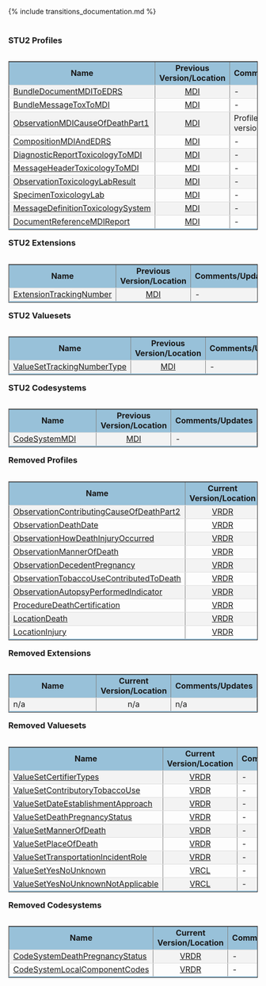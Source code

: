 <style>
    table.style1 { 
        border-collapse: collapse; 
        width: 100%; 
        table-layout: fixed;
    }  
    table.style1 tbody tr {
        border-bottom: 1px solid #dddddd;
    } 
    table.style1 tbody tr:nth-of-type(even) { 
        background-color: #f3f3f3; 
    } 
    table.style1 tbody tr:last-of-type {
        border-bottom: 2px solid #98c1d9;
    }
    table.style1 td:first-of-type {
        text-align: left;
    }
    table.style1 td:nth-of-type(2) {
        text-align: center;
    }
    table.style1 td:nth-of-type(3) {
        text-align: left;
    }
</style>
{% include transitions_documentation.md %}
<br/><br/>

### STU2 Profiles

<table align='left' border='1' class='style1' cellpadding='1' cellspacing='1'>
<tbody>
<tr>
<td style='background-color:#98c1d9; text-align: center; width: 37%;'><b>Name</b></td>
<td style='background-color:#98c1d9; text-align: center; width: 20%;'><b>Previous Version/Location</b></td>
<td style='background-color:#98c1d9; text-align: center;'><b>Comments/Updates</b></td>
</tr>
<tr><td> <a href='StructureDefinition-Bundle-document-mdi-and-edrs.html'>BundleDocumentMDIToEDRS</a> </td><td><a href='https://hl7.org/fhir/us/mdi/STU1.1/StructureDefinition-Bundle-document-mdi-and-edrs.html'>MDI</a> </td><td>-</td></tr>
<tr><td> <a href='StructureDefinition-Bundle-message-tox-to-mdi.html'>BundleMessageToxToMDI</a> </td><td><a href='https://hl7.org/fhir/us/mdi/STU1.1/StructureDefinition-Bundle-message-tox-to-mdi.html'>MDI</a> </td><td>-</td></tr>
<tr><td> <a href='StructureDefinition-Observation-mdi-cause-of-death-part1.html'>ObservationMDICauseOfDeathPart1</a> </td><td><a href='https://hl7.org/fhir/us/mdi/STU1.1/StructureDefinition-Observation-cause-of-death-part1.html'>MDI</a> </td><td>Profile of <a href='https://hl7.org/fhir/us/vrdr/STU3/StructureDefinition-vrdr-cause-of-death-part1.html'>VRDR</a> version</td></tr>
<tr><td> <a href='StructureDefinition-Composition-mdi-and-edrs.html'>CompositionMDIAndEDRS</a> </td><td><a href='https://hl7.org/fhir/us/mdi/STU1.1/StructureDefinition-Composition-mdi-and-edrs.html'>MDI</a> </td><td>-</td></tr>
<tr><td> <a href='StructureDefinition-DiagnosticReport-toxicology-to-mdi.html'>DiagnosticReportToxicologyToMDI</a> </td><td><a href='https://hl7.org/fhir/us/mdi/STU1.1/StructureDefinition-DiagnosticReport-toxicology-to-mdi.html'>MDI</a> </td><td>-</td></tr>
<tr><td> <a href='StructureDefinition-MessageHeader-toxicology-to-mdi.html'>MessageHeaderToxicologyToMDI</a> </td><td><a href='https://hl7.org/fhir/us/mdi/STU1.1/StructureDefinition-MessageHeader-toxicology-to-mdi.html'>MDI</a> </td><td>-</td></tr>
<tr><td> <a href='StructureDefinition-Observation-toxicology-lab-result.html'>ObservationToxicologyLabResult</a> </td><td><a href='https://hl7.org/fhir/us/mdi/STU1.1/StructureDefinition-Observation-toxicology-lab-result.html'>MDI</a> </td><td>-</td></tr>
<tr><td> <a href='StructureDefinition-Specimen-toxicology-lab.html'>SpecimenToxicologyLab</a> </td><td><a href='https://hl7.org/fhir/us/mdi/STU1.1/StructureDefinition-Specimen-toxicology-lab.html'>MDI</a> </td><td>-</td></tr>
<tr><td> <a href='MessageDefinition-MessageDefinition-toxicology-system.html'>MessageDefinitionToxicologySystem</a> </td><td><a href='https://hl7.org/fhir/us/mdi/STU1.1/MessageDefinition-MessageDefinition-toxicology-system.html'>MDI</a> </td><td>-</td></tr>
<tr><td> <a href='StructureDefinition-DocumentReference-mdi-report.html'>DocumentReferenceMDIReport</a> </td><td><a href='https://hl7.org/fhir/us/mdi/STU1.1/StructureDefinition-DocumentReference-mdi-report.html'>MDI</a> </td><td>-</td></tr>
</tbody>
</table>


### STU2 Extensions

<table align='left' border='1' class='style1' cellpadding='1' cellspacing='1'>
<tbody>
<tr>
<td style='background-color:#98c1d9; text-align: center; width: 37%;'><b>Name</b></td>
<td style='background-color:#98c1d9; text-align: center; width: 20%;'><b>Previous Version/Location</b></td>
<td style='background-color:#98c1d9; text-align: center;'><b>Comments/Updates</b></td>
</tr>
<tr><td> <a href='StructureDefinition-Extension-tracking-number.html'>ExtensionTrackingNumber</a> </td><td><a href='https://hl7.org/fhir/us/mdi/STU1.1/StructureDefinition-Extension-tracking-number.html'>MDI</a> </td><td>-</td></tr>
</tbody>
</table>


### STU2 Valuesets

<table align='left' border='1' class='style1' cellpadding='1' cellspacing='1'>
<tbody>
<tr>
<td style='background-color:#98c1d9; text-align: center; width: 37%;'><b>Name</b></td>
<td style='background-color:#98c1d9; text-align: center; width: 20%;'><b>Previous Version/Location</b></td>
<td style='background-color:#98c1d9; text-align: center;'><b>Comments/Updates</b></td>
</tr>
<tr><td> <a href='ValueSet-vs-tracking-number-type.html'>ValueSetTrackingNumberType</a> </td><td><a href='https://hl7.org/fhir/us/mdi/STU1.1/ValueSet-ValueSet-tracking-number-type.html'>MDI</a> </td><td>-</td></tr>
</tbody>
</table>


### STU2 Codesystems

<table align='left' border='1' class='style1' cellpadding='1' cellspacing='1'>
<tbody>
<tr>
<td style='background-color:#98c1d9; text-align: center; width: 37%;'><b>Name</b></td>
<td style='background-color:#98c1d9; text-align: center; width: 20%;'><b>Previous Version/Location</b></td>
<td style='background-color:#98c1d9; text-align: center;'><b>Comments/Updates</b></td>
</tr>
<tr><td> <a href='CodeSystem-cs-mdi-codes.html'>CodeSystemMDI</a> </td><td><a href='https://hl7.org/fhir/us/mdi/STU1.1/CodeSystem-CodeSystem-mdi-codes.html'>MDI</a> </td><td>-</td></tr>
</tbody>
</table>


### Removed Profiles

<table align='left' border='1' class='style1' cellpadding='1' cellspacing='1'>
<tbody>
<tr>
<td style='background-color:#98c1d9; text-align: center; width: 37%;'><b>Name</b></td>
<td style='background-color:#98c1d9; text-align: center; width: 20%;'><b>Current Version/Location</b></td>
<td style='background-color:#98c1d9; text-align: center;'><b>Comments/Updates</b></td>
</tr>

<tr><td> <a href='https://hl7.org/fhir/us/mdi/STU1.1/StructureDefinition-Observation-contributing-cause-of-death-part2.html'>ObservationContributingCauseOfDeathPart2</a> </td><td><a href='https://hl7.org/fhir/us/vrdr/STU3/StructureDefinition-vrdr-cause-of-death-part2.html'>VRDR</a> </td><td>-</td></tr>
<tr><td> <a href='https://hl7.org/fhir/us/mdi/STU1.1/StructureDefinition-Observation-death-date.html'>ObservationDeathDate</a> </td><td><a href='https://hl7.org/fhir/us/vrdr/STU3/StructureDefinition-vrdr-death-date.html'>VRDR</a> </td><td>-</td></tr>
<tr><td> <a href='https://hl7.org/fhir/us/mdi/STU1.1/StructureDefinition-Observation-how-death-injury-occurred.html'>ObservationHowDeathInjuryOccurred</a> </td><td><a href='https://hl7.org/fhir/us/vrdr/STU3/StructureDefinition-vrdr-injury-incident.html'>VRDR</a> </td><td>-</td></tr>
<tr><td> <a href='https://hl7.org/fhir/us/mdi/STU1.1/StructureDefinition-Observation-manner-of-death.html'>ObservationMannerOfDeath</a> </td><td><a href='https://hl7.org/fhir/us/vrdr/STU3/StructureDefinition-vrdr-manner-of-death.html'>VRDR</a> </td><td>-</td></tr>
<tr><td> <a href='https://hl7.org/fhir/us/mdi/STU1.1/StructureDefinition-Observation-decedent-pregnancy.html'>ObservationDecedentPregnancy</a> </td><td><a href='https://hl7.org/fhir/us/vrdr/STU3/StructureDefinition-vrdr-decedent-pregnancy-status.html'>VRDR</a> </td><td>-</td></tr>
<tr><td> <a href='https://hl7.org/fhir/us/mdi/STU1.1/StructureDefinition-Observation-tobacco-use-contributed-to-death.html'>ObservationTobaccoUseContributedToDeath</a> </td><td><a href='https://hl7.org/fhir/us/vrdr/STU3/StructureDefinition-vrdr-tobacco-use-contributed-to-death.html'>VRDR</a> </td><td>-</td></tr>
<tr><td> <a href='https://hl7.org/fhir/us/mdi/STU1.1/StructureDefinition-Observation-autopsy-performed-indicator.html'>ObservationAutopsyPerformedIndicator</a> </td><td><a href='https://hl7.org/fhir/us/vrdr/STU3/StructureDefinition-vrdr-autopsy-performed-indicator.html'>VRDR</a> </td><td>-</td></tr>
<tr><td> <a href='https://hl7.org/fhir/us/mdi/STU1.1/StructureDefinition-Procedure-death-certification.html'>ProcedureDeathCertification</a> </td><td><a href='https://hl7.org/fhir/us/vrdr/STU3/StructureDefinition-vrdr-death-certification.html'>VRDR</a> </td><td>-</td></tr>
<tr><td> <a href='https://hl7.org/fhir/us/mdi/STU1.1/StructureDefinition-Location-death.html'>LocationDeath</a> </td><td><a href='https://hl7.org/fhir/us/vrdr/STU3/StructureDefinition-vrdr-death-location.html'>VRDR</a> </td><td>-</td></tr>
<tr><td> <a href='https://hl7.org/fhir/us/mdi/STU1.1/StructureDefinition-Location-injury.html'>LocationInjury</a> </td><td><a href='https://hl7.org/fhir/us/vrdr/STU3/StructureDefinition-vrdr-injury-location.html'>VRDR</a> </td><td>-</td></tr>
</tbody>
</table>


### Removed Extensions

<table align='left' border='1' class='style1' cellpadding='1' cellspacing='1'>
<tbody>
<tr>
<td style='background-color:#98c1d9; text-align: center; width: 37%;'><b>Name</b></td>
<td style='background-color:#98c1d9; text-align: center; width: 20%;'><b>Current Version/Location</b></td>
<td style='background-color:#98c1d9; text-align: center;'><b>Comments/Updates</b></td>
</tr>
<tr><td> n/a</td><td>n/a</td><td> n/a </td></tr>
</tbody>
</table>


### Removed Valuesets

<table align='left' border='1' class='style1' cellpadding='1' cellspacing='1'>
<tbody>
<tr>
<td style='background-color:#98c1d9; text-align: center; width: 37%;'><b>Name</b></td>
<td style='background-color:#98c1d9; text-align: center; width: 20%;'><b>Current Version/Location</b></td>
<td style='background-color:#98c1d9; text-align: center;'><b>Comments/Updates</b></td>
</tr>
<tr><td> <a href='https://hl7.org/fhir/us/mdi/ValueSet/ValueSet-certifier-types'>ValueSetCertifierTypes</a> </td><td><a href='https://hl7.org/fhir/us/vrdr/STU3/ValueSet-vrdr-certifier-types-vs.html'>VRDR</a> </td><td>-</td></tr>
<tr><td> <a href='https://hl7.org/fhir/us/mdi/ValueSet/ValueSet-contributory-tobacco-use'>ValueSetContributoryTobaccoUse</a> </td><td><a href='https://hl7.org/fhir/us/vrdr/STU3/ValueSet-vrdr-contributory-tobacco-use-vs.html'>VRDR</a> </td><td>-</td></tr>
<tr><td> <a href='https://hl7.org/fhir/us/mdi/ValueSet/ValueSet-date-establishment-approach'>ValueSetDateEstablishmentApproach</a> </td><td><a href='https://hl7.org/fhir/us/vrdr/STU3/ValueSet-vrdr-date-of-death-determination-methods-vs.html'>VRDR</a> </td><td>-</td></tr>
<tr><td> <a href='https://hl7.org/fhir/us/mdi/ValueSet/ValueSet-death-pregnancy-status.html'>ValueSetDeathPregnancyStatus</a> </td><td><a href='https://hl7.org/fhir/us/vrdr/STU3/ValueSet-vrdr-death-pregnancy-status-vs.html'>VRDR</a> </td><td>-</td></tr>
<tr><td> <a href='https://hl7.org/fhir/us/mdi/ValueSet/ValueSet-manner-of-death.html'>ValueSetMannerOfDeath</a> </td><td><a href='https://hl7.org/fhir/us/vrdr/STU3/ValueSet-vrdr-manner-of-death-vs.html'>VRDR</a> </td><td>-</td></tr>
<tr><td> <a href='https://hl7.org/fhir/us/mdi/STU1.1/ValueSet-ValueSet-place-of-death.html'>ValueSetPlaceOfDeath</a> </td><td><a href='https://hl7.org/fhir/us/vrdr/STU3/ValueSet-vrdr-place-of-death-vs.html'>VRDR</a> </td><td>-</td></tr>
<tr><td> <a href='https://hl7.org/fhir/us/mdi/STU1.1/ValueSet-ValueSet-transportation-incident-role.html'>ValueSetTransportationIncidentRole</a> </td><td><a href='https://hl7.org/fhir/us/vrdr/STU3/ValueSet-vrdr-transportation-incident-role-vs.html'>VRDR</a> </td><td>-</td></tr>
<tr><td> <a href='https://hl7.org/fhir/us/mdi/ValueSet/ValueSet-yes-no-unknown.html'>ValueSetYesNoUnknown</a> </td><td><a href='https://hl7.org/fhir/us/vr-common-library/STU2/ValueSet-ValueSet-yes-no-unknown-vr.html'>VRCL</a> </td><td>-</td></tr>
<tr><td> <a href='https://hl7.org/fhir/us/mdi/ValueSet/ValueSet-yes-no-unknown-not-applicable.html'>ValueSetYesNoUnknownNotApplicable</a> </td><td><a href='https://hl7.org/fhir/us/vr-common-library/STU2/ValueSet-ValueSet-yes-no-unknown-not-applicable-vr.html'>VRCL</a> </td><td>-</td></tr>
</tbody>
</table>


### Removed Codesystems

<table align='left' border='1' class='style1' cellpadding='1' cellspacing='1'>
<tbody>
<tr>
<td style='background-color:#98c1d9; text-align: center; width: 37%;'><b>Name</b></td>
<td style='background-color:#98c1d9; text-align: center; width: 20%;'><b>Current Version/Location</b></td>
<td style='background-color:#98c1d9; text-align: center;'><b>Comments/Updates</b></td>
</tr>
<tr><td> <a href='https://hl7.org/fhir/us/mdi/CodeSystem/CodeSystem-death-pregnancy-status.html'>CodeSystemDeathPregnancyStatus</a> </td><td><a href='https://hl7.org/fhir/us/vrdr/STU3/CodeSystem-CodeSystem-death-pregnancy-status.html'>VRDR</a> </td><td>-</td></tr>
<tr><td> <a href='https://hl7.org/fhir/us/mdi/CodeSystem/CodeSystem-local-component-codes.html'>CodeSystemLocalComponentCodes</a> </td><td><a href='https://hl7.org/fhir/us/vrdr/STU3/CodeSystem-vrdr-component-cs.html'>VRDR</a> </td><td>-</td></tr>
</tbody>
</table>

